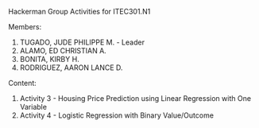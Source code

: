 Hackerman Group Activities for ITEC301.N1 

Members:
1. TUGADO, JUDE PHILIPPE M. - Leader		
2. ALAMO,  ED CHRISTIAN A.		
3. BONITA, KIRBY H.		
4. RODRIGUEZ, AARON LANCE D.
   
Content:
1.  Activity 3 - Housing Price Prediction using Linear Regression with One Variable
2.  Activity 4 - Logistic Regression with Binary Value/Outcome
